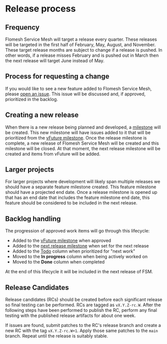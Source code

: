 # Release process

## Frequency

Flomesh Service Mesh will target a release every quarter. These releases will be targeted in the first half of February, May, August, and November. These target release months are subject to change if a release is pushed. In other words, if a release misses February and is pushed out in March then the next release will target June instead of May.

## Process for requesting a change

If you would like to see a new feature added to Flomesh Service Mesh, please [open an issue](https://github.com/flomesh-io/fsm/issues). This issue will be discussed and, if approved, prioritized in the backlog.

## Creating a new release

When there is a new release being planned and developed, a [milestone](https://github.com/flomesh-io/fsm/milestones) will be created. This new milestone will have issues added to it that will be prioritized from the [vFuture milestone](https://github.com/flomesh-io/fsm/milestone/32). Once the release milestone is complete, a new release of Flomesh Service Mesh will be created and this milestone will be closed. At that moment, the next release milestone will be created and items from vFuture will be added.

## Larger projects

For larger projects where development will likely span multiple releases we should have a separate feature milestone created. This feature milestone should have a projected end date. Once a release milestone is opened up that has an end date that includes the feature milestone end date, this feature should be considered to be included in the next release.

## Backlog handling

The progression of approved work items will go through this lifecycle:

- Added to the [vFuture milestone](https://github.com/flomesh-io/fsm/milestone/32) when approved
- Added to the [next release milestone](https://github.com/flomesh-io/fsm/milestones) when set for the next release
- Added to the [Todo](https://github.com/orgs/flomesh-io/projects/9) column when prioritized for "next work"
- Moved to the **In progress** column when being actively worked on
- Moved to the **Done** column when completed

At the end of this lifecycle it will be included in the next release of FSM.

## Release Candidates

Release candidates (RCs) should be created before each significant release so final testing can be performed. RCs are tagged as `vX.Y.Z-rc.W`. After the following steps have been performed to publish the RC, perform any final testing with the published release artifacts for about one week.

If issues are found, submit patches to the RC's release branch and create a new RC with the tag `vX.Y.Z-rc.W+1`. Apply those same patches to the `main` branch. Repeat until the release is suitably stable.
